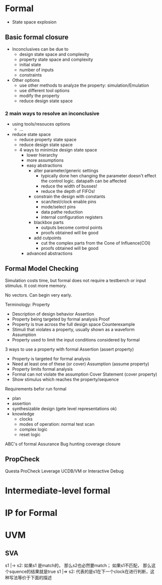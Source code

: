 # Formal
- State space explosion


## Basic formal closure
- Inconclusives can be due to
  - design state space and complexity
  - property state space and complexity
  - initial state
  - number of inputs
  - constraints 
- Other options
  - use other methods to analyze the property: simulation/Emulation
  - use different tool options
  - modify the property
  - reduce design state space
### 2 main ways to resolve an inconclusive
- using tools/resouces options
  - ...
- reduce state space
  - reduce property state space
  - reduce design state space
  - 4 ways to minimize design state space
    - lower hierarchy
    - more assumptions
    - easy abstractions
      - alter parameter/generic settings
        - typically done hen changing the parameter doesn't effect the control logic. datapath can be affected
        - reduce the width of busses!
        - reduce the depth of FIFOs!
      - constrain the design with constants
        - scan/test/clock enable pins
        - mode/select pins
        - data pathe reduction
        - internal configuration registers
      - blackbox parts
        - outputs become control points
        - proofs obtained will be good
      - add cutpoints
        - cut the complex parts from the Cone of Influence(COI)
        - proofs obtained will be good
    - advanced abstractions


## Formal Model Checking
Simulation costs time, but formal does not require a testbench or input stimulus. It cost more memory.

No vectors. Can begin very early.

Terminology:
Property
- Description of design behavior
Assertion
- Property being targeted by formal analysis
Proof
- Property is true across the full design space
Counterexample
- Stimuli that violates a property, usually shown as a waveform
Assumption
- Property used to limit the input conditions considered by formal

3 ways to use a property with formal
Assertion (assert property)
- Property is targeted for formal analysis
- Need at least one of these (or cover)
Assumption (assume property)
- Property limits formal analysis
- Formal can not violate the assumption
Cover Statement (cover property)
- Show stimulus which reaches the property/sequence

Requirements befor run formal
- plan
- assertion
- synthesizable design (gete level representations ok)
- knowledge
  - clocks
  - modes of operation: normal test scan
  - complex logic
  - reset logic

ABC's of formal
Assurance
Bug hunting
coverage closure

## PropCheck
Questa ProCheck
Leverage UCDB/VM or Interactive Debug

# Intermediate-level formal

# IP for Formal


# UVM
## SVA
s1 |-> s2: 如果s1 是match的， 那么s2也必然要match； 如果s1不匹配， 那么这个squence的结果就是true
s1 |=> s2: 代表的是s1在下一个clock在进行判断，这种写法等价于下面的描述

## 